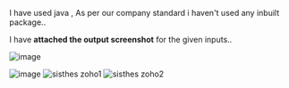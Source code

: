 I have used java , As per our company standard i haven't used any inbuilt package..

I have **attached the output screenshot** for the given inputs..

![image](https://user-images.githubusercontent.com/101820322/161398145-df23191d-5e66-404d-a1e8-1a14b8788f3b.png)



![image](https://user-images.githubusercontent.com/101820322/161398194-e1a579d9-22a1-4c3f-839e-74dd3147ae56.png)
![sisthes zoho1](https://user-images.githubusercontent.com/101820322/162634193-bcad4ce0-6012-4aa5-8ede-cde6ecca4cd6.jpeg)
![sisthes zoho2](https://user-images.githubusercontent.com/101820322/162634195-eb83bdca-a8dd-48bb-92ff-fdbc1ebd078f.jpeg)

